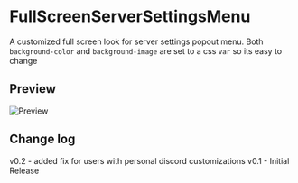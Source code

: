 # FullScreenServerSettingsMenu

A customized full screen look for server settings popout menu.
Both `background-color` and `background-image` are set to a css `var` so its easy to change

## Preview

![Preview](https://i.imgur.com/H0do3jA.gif)

## Change log
v0.2 - added fix for users with personal discord customizations
v0.1 - Initial Release